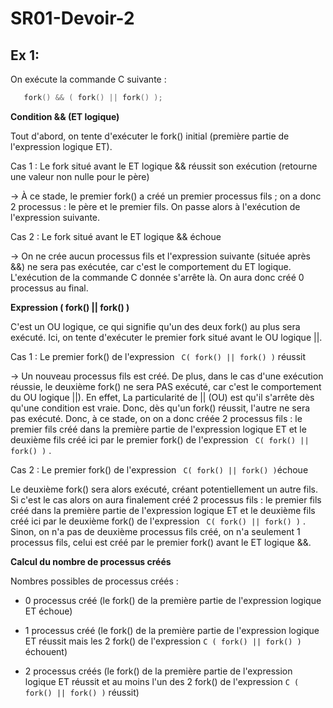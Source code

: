 # SR01-Devoir-2

## Ex 1:
On exécute la commande C suivante :
``` C
   fork() && ( fork() || fork() );
```

**Condition && (ET logique)**

Tout d'abord, on tente d'exécuter le fork() initial (première partie de l'expression logique ET).

Cas 1 : Le fork situé avant le ET logique && réussit son exécution (retourne une valeur non nulle pour le père)

→ À ce stade, le premier fork() a créé un premier processus fils ; on a donc 2 processus : le père et le premier fils. On passe alors à l'exécution de l'expression suivante.

Cas 2 : Le fork situé avant le ET logique && échoue

→ On ne crée aucun processus fils et l'expression suivante (située après &&)  ne sera pas exécutée, car c'est le comportement du ET logique. L'exécution de la commande C donnée s'arrête là. On aura donc créé 0 processus au final.

**Expression ( fork() || fork() )**

C'est un OU logique, ce qui signifie qu'un des deux fork() au plus sera exécuté. Ici, on tente d'exécuter le premier fork situé avant le OU logique ||.

Cas 1 : Le premier fork() de l'expression ``` C( fork() || fork() )``` réussit

→ Un nouveau processus fils est créé.  De plus, dans le cas d'une exécution réussie, le deuxième fork() ne sera PAS exécuté, car c'est le comportement du OU logique ||). En effet, La particularité de || (OU) est qu'il s'arrête dès qu'une condition est vraie. Donc, dès qu'un fork() réussit, l'autre ne sera pas exécuté.
Donc, à ce stade, on  on a donc créée 2 processus fils : le premier fils créé dans la première partie de l'expression logique ET et le deuxième fils créé ici par le premier fork() de l'expression ``` C( fork() || fork() )``` .

Cas 2 : Le premier fork() de l'expression ``` C( fork() || fork() )```échoue

Le deuxième fork() sera alors exécuté, créant potentiellement un autre fils. Si c'est le cas alors on aura finalement créé 2 processus fils : le premier fils créé dans la première partie de l'expression logique ET et le deuxième fils créé ici par le deuxième fork() de l'expression ``` C( fork() || fork() )``` . Sinon, on n'a pas de deuxième processus fils créé, on n'a seulement 1 processus fils, celui est créé par le premier fork() avant le ET logique &&.

**Calcul du nombre  de processus créés**

Nombres possibles de processus créés : 

- 0 processus créé (le fork() de la première partie de l'expression logique ET échoue)
  
- 1 processus créé (le fork() de la première partie de l'expression logique ET réussit mais les 2 fork() de l'expression ```C ( fork() || fork() )``` échouent)
  
- 2 processus créés (le fork() de la première partie de l'expression logique ET réussit et au moins l'un des 2 fork() de l'expression ```C ( fork() || fork() )``` réussit)

  
